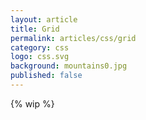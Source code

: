 ```yaml
---
layout: article
title: Grid
permalink: articles/css/grid
category: css
logo: css.svg
background: mountains0.jpg
published: false
---
```


{% wip %}
